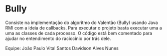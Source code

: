 # Bully
Consiste na implementação do algoritmo do Valentão (Bully) usando Java RMI com a ideia de callbacks.
Para executar o projeto basta executar uma a uma as classes de cada processo. 
O código está bem comentado para ajudar no entendimento do raciocínio por trás dele.

Equipe: João Paulo Vital Santos
        Davidson Alves Nunes
